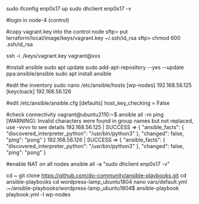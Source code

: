 sudo ifconfig enp0s17 up
sudo dhclient enp0s17 -v

#login in node-4 (control)

#copy vagrant.key into the control node
sftp> put  terraform/local/image/keys/vagrant.key ~/.ssh/id_rsa
sftp> chmod 600 .ssh/id_rsa

ssh -i ./keys/vagrant.key vagrant@xxx


#install ansible
sudo apt update
sudo add-apt-repository --yes --update ppa:ansible/ansible
sudo apt install ansible

#edit the inventory
sudo nano /etc/ansible/hosts
[wp-nodes]
192.168.56.125
[keycloack]
192.168.56.126


#edit /etc/ansible/ansible.cfg
[defaults]
host_key_checking = False

#check connectivity
vagrant@ubuntu2110:~$ ansible all -m ping
[WARNING]: Invalid characters were found in group names but not replaced, use
-vvvv to see details
192.168.56.125 | SUCCESS => {
    "ansible_facts": {
        "discovered_interpreter_python": "/usr/bin/python3"
    },
    "changed": false,
    "ping": "pong"
}
192.168.56.126 | SUCCESS => {
    "ansible_facts": {
        "discovered_interpreter_python": "/usr/bin/python3"
    },
    "changed": false,
    "ping": "pong"
}


#enable NAT on all nodes
ansible all -a "sudo dhclient enp0s17 -v"

cd ~
git clone https://github.com/do-community/ansible-playbooks.git
cd ansible-playbooks
cd wordpress-lamp_ubuntu1804
nano vars/default.yml
:~/ansible-playbooks/wordpress-lamp_ubuntu1804$ ansible-playbook playbook.yml -l wp-nodes